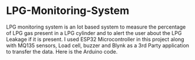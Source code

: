# LPG-Monitoring-System
LPG monitoring system is an Iot based system to measure the percentage of LPG gas present in a LPG cylinder and to alert the user about the LPG Leakage if it is present. I used ESP32 Microcontroller in this project along with MQ135 sensors, Load cell, buzzer and Blynk as a 3rd Party application to transfer the data. Here is the Arduino code.
